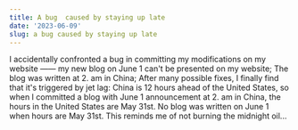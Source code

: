 ```yaml
---
title: A bug  caused by staying up late
date: '2023-06-09'
slug: a bug caused by staying up late
---
```


I accidentally confronted a bug in committing my modifications on my website —— my new blog on June 1 can't be presented on my website; The blog was written at 2. am in China; After many possible fixes, I finally find that it's triggered by jet lag: China is 12 hours ahead of the United States, so when I committed a blog with June 1 announcement at 2. am in China, the hours in the United States are May 31st. No blog was written on June 1 when hours are May 31st. This reminds me of not burning the midnight oil...
